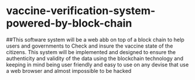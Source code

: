 # vaccine-verification-system-powered-by-block-chain

##This software system will be a web abb on top of a block chain to help users and governments to
Check and insure the vaccine state of the citizens. This system will be implemented and designed to ensure the authenticity and validity of the data using the blockchain technology and keeping in mind being user friendly and easy to use on any devise that use a web browser and almost impossible to be hacked
